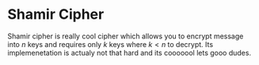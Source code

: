 # Shamir Cipher

Shamir cipher is really cool cipher which allows you to encrypt message into $n$ keys and requires only $k$ keys where $k < n$ to decrypt. Its implemenetation is actualy not that hard and its cooooool lets gooo dudes.
